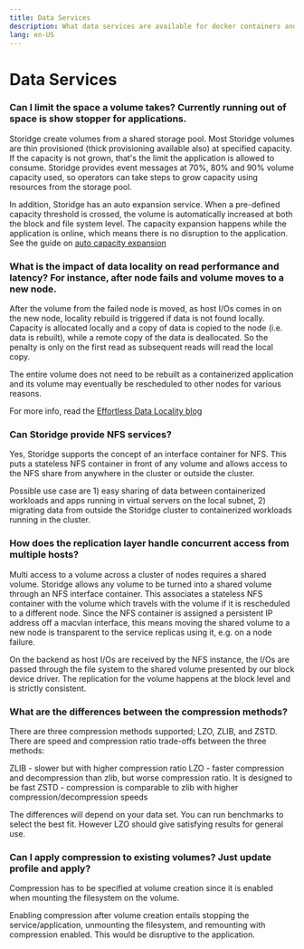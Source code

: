 ```yaml
---
title: Data Services
description: What data services are available for docker containers and swarm services?
lang: en-US
---
```


# Data Services

### Can I limit the space a volume takes? Currently running out of space is show stopper for applications.

Storidge create volumes from a shared storage pool. Most Storidge volumes are thin provisioned (thick provisioning available also) at specified capacity. If the capacity is not grown, that's the limit the application is allowed to consume. Storidge provides event messages at 70%, 80% and 90% volume capacity used, so operators can take steps to grow capacity using resources from the storage pool.

In addition, Storidge has an auto expansion service. When a pre-defined capacity threshold is crossed, the volume is automatically increased at both the block and file system level. The capacity expansion happens while the application is online, which means there is no disruption to the application. See the guide on [auto capacity expansion](https://guide.storidge.com/getting_started/autoexpand.html)

### What is the impact of data locality on read performance and latency? For instance, after node fails and volume moves to a new node.

After the volume from the failed node is moved, as host I/Os comes in on the new node, locality rebuild is triggered if data is not found locally. Capacity is allocated locally and a copy of data is copied to the node (i.e. data is rebuilt), while a remote copy of the data is deallocated. So the penalty is only on the first read as subsequent reads will read the local copy.

The entire volume does not need to be rebuilt as a containerized application and its volume may eventually be rescheduled to other nodes for various reasons.

For more info, read the [Effortless Data Locality blog](https://storidge.com/blog/effortless-data-locality-with-storidge/)

### Can Storidge provide NFS services?

Yes, Storidge supports the concept of an interface container for NFS. This puts a stateless NFS container in front of any volume and allows access to the NFS share from anywhere in the cluster or outside the cluster.

Possible use case are 1) easy sharing of data between containerized workloads and apps running in virtual servers on the local subnet, 2) migrating data from outside the Storidge cluster to containerized workloads running in the cluster.

### How does the replication layer handle concurrent access from multiple hosts?

Multi access to a volume across a cluster of nodes requires a shared volume. Storidge allows any volume to be turned into a shared volume through an NFS interface container. This associates a stateless NFS container with the volume which travels with the volume if it is rescheduled to a different node. Since the NFS container is assigned a persistent IP address off a macvlan interface, this means moving the shared volume to a new node is transparent to the service replicas using it, e.g. on a node failure.

On the backend as host I/Os are received by the NFS instance, the I/Os are passed through the file system to the shared volume presented by our block device driver. The replication for the volume happens at the block level and is strictly consistent.

### What are the differences between the compression methods?

There are three compression methods supported; LZO, ZLIB, and ZSTD. There are speed and compression ratio trade-offs between the three methods:  

ZLIB - slower but with higher compression ratio
LZO - faster compression and decompression than zlib, but worse compression ratio. It is designed to be fast
ZSTD - compression is comparable to zlib with higher compression/decompression speeds 

The differences will depend on your data set. You can run benchmarks to select the best fit. However LZO should give satisfying results for general use.

### Can I apply compression to existing volumes? Just update profile and apply?

Compression has to be specified at volume creation since it is enabled when mounting the filesystem on the volume. 

Enabling compression after volume creation entails stopping the service/application, unmounting the filesystem, and remounting with compression enabled. This would be disruptive to the application. 
